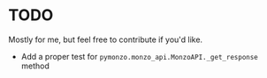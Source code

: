 # TODO
Mostly for me, but feel free to contribute if you'd like.

- Add a proper test for `pymonzo.monzo_api.MonzoAPI._get_response` method
